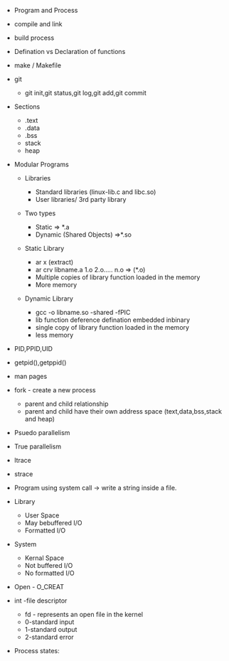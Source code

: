 * Program and Process
* compile and link
* build process
* Defination vs Declaration of functions
* make / Makefile
* git 
    *  git init,git status,git log,git add,git commit

* Sections
    * .text
    * .data
    * .bss
    * stack
    * heap

* Modular Programs
    * Libraries
        * Standard libraries (linux-lib.c and libc.so)
        * User libraries/ 3rd party library
    
    * Two types
        * Static => *.a
        * Dynamic (Shared Objects) =>*.so
    
    * Static Library
        * ar x (extract)
        * ar crv libname.a 1.o 2.o..... n.o => (*.o)
        * Multiple copies of library function loaded in the memory
        * More memory
    * Dynamic Library
        * gcc -o libname.so -shared -fPIC
        * lib function deference defination embedded inbinary
        * single copy of library function loaded in the memory
        * less memory


* PID,PPID,UID
* getpid(),getppid()
* man pages


* fork - create a new process
    * parent and child relationship
    * parent and child have their own address space (text,data,bss,stack and heap)


* Psuedo parallelism
* True parallelism

* ltrace
* strace
* Program using system call -> write a string inside a file.

* Library
    * User Space
    * May bebuffered I/O
    * Formatted I/O
* System
    * Kernal Space
    * Not buffered I/O
    * No formatted I/O


* Open - O_CREAT
* int -file descriptor
    * fd - represents an open file in the kernel
    * 0-standard input
    * 1-standard output
    * 2-standard error


* Process states: